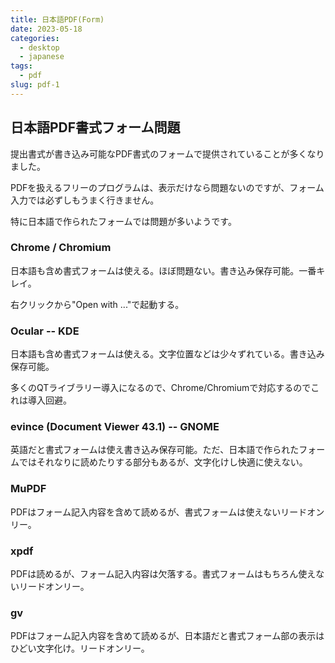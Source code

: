 ```yaml
---
title: 日本語PDF(Form)
date: 2023-05-18
categories:
  - desktop
  - japanese
tags:
  - pdf
slug: pdf-1
---
```


## 日本語PDF書式フォーム問題

提出書式が書き込み可能なPDF書式のフォームで提供されていることが多くなりました。

PDFを扱えるフリーのプログラムは、表示だけなら問題ないのですが、フォーム入力では必ずしもうまく行きません。

特に日本語で作られたフォームでは問題が多いようです。

### Chrome / Chromium

日本語も含め書式フォームは使える。ほぼ問題ない。書き込み保存可能。一番キレイ。

右クリックから"Open with ..."で起動する。

### Ocular -- KDE

日本語も含め書式フォームは使える。文字位置などは少々ずれている。書き込み保存可能。

多くのQTライブラリー導入になるので、Chrome/Chromiumで対応するのでこれは導入回避。

### evince (Document Viewer 43.1) -- GNOME

英語だと書式フォームは使え書き込み保存可能。ただ、日本語で作られたフォームではそれなりに読めたりする部分もあるが、文字化けし快適に使えない。

### MuPDF

PDFはフォーム記入内容を含めて読めるが、書式フォームは使えないリードオンリー。

### xpdf

PDFは読めるが、フォーム記入内容は欠落する。書式フォームはもちろん使えないリードオンリー。

### gv

PDFはフォーム記入内容を含めて読めるが、日本語だと書式フォーム部の表示はひどい文字化け。リードオンリー。


<!-- vim: set sw=2 ai tw=150: -->

